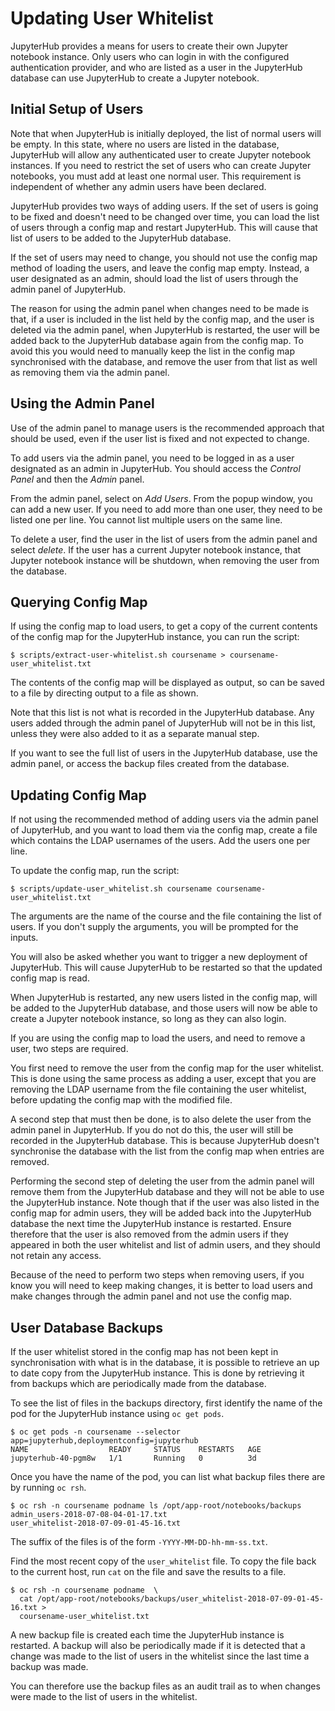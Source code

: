 # Updating User Whitelist

JupyterHub provides a means for users to create their own Jupyter notebook instance. Only users who can login in with the configured authentication provider, and who are listed as a user in the JupyterHub database can use JupyterHub to create a Jupyter notebook.


## Initial Setup of Users

Note that when JupyterHub is initially deployed, the list of normal users will be empty. In this state, where no users are listed in the database, JupyterHub will allow any authenticated user to create Jupyter notebook instances. If you need to restrict the set of users who can create Jupyter notebooks, you must add at least one normal user. This requirement is independent of whether any admin users have been declared.

JupyterHub provides two ways of adding users. If the set of users is going to be fixed and doesn't need to be changed over time, you can load the list of users through a config map and restart JupyterHub. This will cause that list of users to be added to the JupyterHub database.

If the set of users may need to change, you should not use the config map method of loading the users, and leave the config map empty. Instead, a user designated as an admin, should load the list of users through the admin panel of JupyterHub.

The reason for using the admin panel when changes need to be made is that, if a user is included in the list held by the config map, and the user is deleted via the admin panel, when JupyterHub is restarted, the user will be added back to the JupyterHub database again from the config map. To avoid this you would need to manually keep the list in the config map synchronised with the database, and remove the user from that list as well as removing them via the admin panel.

## Using the Admin Panel

Use of the admin panel to manage users is the recommended approach that should be used, even if the user list is fixed and not expected to change.

To add users via the admin panel, you need to be logged in as a user designated as an admin in JupyterHub. You should access the _Control Panel_ and then the _Admin_ panel.

From the admin panel, select on _Add Users_. From the popup window, you can add a new user. If you need to add more than one user, they need to be listed one per line. You cannot list multiple users on the same line.

To delete a user, find the user in the list of users from the admin panel and select _delete_. If the user has a current Jupyter notebook instance, that Jupyter notebook instance will be shutdown, when removing the user from the database.

## Querying Config Map

If using the config map to load users, to get a copy of the current contents of the config map for the JupyterHub instance, you can run the script:

```
$ scripts/extract-user-whitelist.sh coursename > coursename-user_whitelist.txt
```

The contents of the config map will be displayed as output, so can be saved to a file by directing output to a file as shown.

Note that this list is not what is recorded in the JupyterHub database. Any users added through the admin panel of JupyterHub will not be in this list, unless they were also added to it as a separate manual step.

If you want to see the full list of users in the JupyterHub database, use the admin panel, or access the backup files created from the database.

## Updating Config Map

If not using the recommended method of adding users via the admin panel of JupyterHub, and you want to load them via the config map, create a file which contains the LDAP usernames of the users. Add the users one per line.

To update the config map, run the script:

```
$ scripts/update-user_whitelist.sh coursename coursename-user_whitelist.txt
```

The arguments are the name of the course and the file containing the list of users. If you don't supply the arguments, you will be prompted for the inputs.

You will also be asked whether you want to trigger a new deployment of JupyterHub. This will cause JupyterHub to be restarted so that the updated config map is read.

When JupyterHub is restarted, any new users listed in the config map, will be added to the JupyterHub database, and those users will now be able to create a Jupyter notebook instance, so long as they can also login.

If you are using the config map to load the users, and need to remove a user, two steps are required.

You first need to remove the user from the config map for the user whitelist. This is done using the same process as adding a user, except that you are removing the LDAP username from the file containing the user whitelist, before updating the config map with the modified file.

A second step that must then be done, is to also delete the user from the admin panel in JupyterHub. If you do not do this, the user will still be recorded in the JupyterHub database. This is because JupyterHub doesn't synchronise the database with the list from the config map when entries are removed.

Performing the second step of deleting the user from the admin panel will remove them from the JupyterHub database and they will not be able to use the JupyterHub instance. Note though that if the user was also listed in the config map for admin users, they will be added back into the JupyterHub database the next time the JupyterHub instance is restarted. Ensure therefore that the user is also removed from the admin users if they appeared in both the user whitelist and list of admin users, and they should not retain any access.

Because of the need to perform two steps when removing users, if you know you will need to keep making changes, it is better to load users and make changes through the admin panel and not use the config map. 

## User Database Backups

If the user whitelist stored in the config map has not been kept in synchronisation with what is in the database, it is possible to retrieve an up to date copy from the JupyterHub instance. This is done by retrieving it from backups which are periodically made from the database.

To see the list of files in the backups directory, first identify the name of the pod for the JupyterHub instance using ``oc get pods``.

```
$ oc get pods -n coursename --selector app=jupyterhub,deploymentconfig=jupyterhub
NAME                  READY     STATUS    RESTARTS   AGE
jupyterhub-40-pgm8w   1/1       Running   0          3d
```

Once you have the name of the pod, you can list what backup files there are by running ``oc rsh``.

```
$ oc rsh -n coursename podname ls /opt/app-root/notebooks/backups
admin_users-2018-07-08-04-01-17.txt
user_whitelist-2018-07-09-01-45-16.txt
```

The suffix of the files is of the form ``-YYYY-MM-DD-hh-mm-ss.txt``.

Find the most recent copy of the ``user_whitelist`` file. To copy the file back to the current host, run ``cat`` on the file and save the results to a file.

```
$ oc rsh -n coursename podname  \
  cat /opt/app-root/notebooks/backups/user_whitelist-2018-07-09-01-45-16.txt >
  coursename-user_whitelist.txt
```

A new backup file is created each time the JupyterHub instance is restarted. A backup will also be periodically made if it is detected that a change was made to the list of users in the whitelist since the last time a backup was made.

You can therefore use the backup files as an audit trail as to when changes were made to the list of users in the whitelist.
